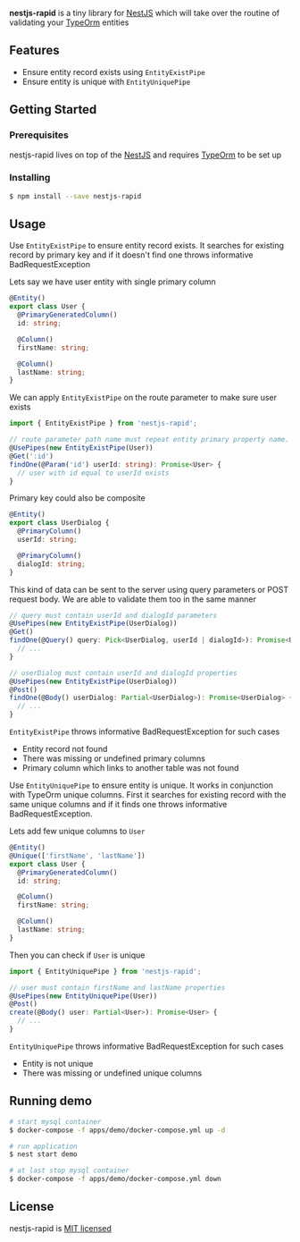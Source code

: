 **nestjs-rapid** is a tiny library for [NestJS](https://github.com/nestjs/nest) which will take over the routine of validating your [TypeOrm](https://typeorm.io) entities

## Features

- Ensure entity record exists using `EntityExistPipe`
- Ensure entity is unique with `EntityUniquePipe`

## Getting Started

### Prerequisites

nestjs-rapid lives on top of the [NestJS](https://docs.nestjs.com) and requires [TypeOrm](https://docs.nestjs.com/techniques/database) to be set up

### Installing

```bash
$ npm install --save nestjs-rapid
```

## Usage

Use `EntityExistPipe` to ensure entity record exists. It searches for existing record by primary key and if it doesn't find one throws informative BadRequestException

Lets say we have user entity with single primary column

```typescript
@Entity()
export class User {
  @PrimaryGeneratedColumn()
  id: string;

  @Column()
  firstName: string;

  @Column()
  lastName: string;
}
```

We can apply `EntityExistPipe` on the route parameter to make sure user exists

```typescript
import { EntityExistPipe } from 'nestjs-rapid';

// route parameter path name must repeat entity primary property name. In this case id
@UsePipes(new EntityExistPipe(User))
@Get(':id')
findOne(@Param('id') userId: string): Promise<User> {
  // user with id equal to userId exists
}
```

Primary key could also be composite

```typescript
@Entity()
export class UserDialog {
  @PrimaryColumn()
  userId: string;

  @PrimaryColumn()
  dialogId: string;
}
```

This kind of data can be sent to the server using query parameters or POST request body. We are able to validate them too in the same manner

```typescript
// query must contain userId and dialogId parameters
@UsePipes(new EntityExistPipe(UserDialog))
@Get()
findOne(@Query() query: Pick<UserDialog, userId | dialogId>): Promise<UserDialog> {
  // ...
}

// userDialog must contain userId and dialogId properties
@UsePipes(new EntityExistPipe(UserDialog))
@Post()
findOne(@Body() userDialog: Partial<UserDialog>): Promise<UserDialog> {
  // ...
}
```

`EntityExistPipe` throws informative BadRequestException for such cases

- Entity record not found
- There was missing or undefined primary columns
- Primary column which links to another table was not found

Use `EntityUniquePipe` to ensure entity is unique.
It works in conjunction with TypeOrm unique columns.
First it searches for existing record with the same unique columns
and if it finds one throws informative BadRequestException.

Lets add few unique columns to `User`

```typescript
@Entity()
@Unique(['firstName', 'lastName'])
export class User {
  @PrimaryGeneratedColumn()
  id: string;

  @Column()
  firstName: string;

  @Column()
  lastName: string;
}
```

Then you can check if `User` is unique

```typescript
import { EntityUniquePipe } from 'nestjs-rapid';

// user must contain firstName and lastName properties
@UsePipes(new EntityUniquePipe(User))
@Post()
create(@Body() user: Partial<User>): Promise<User> {
  // ...
}
```

`EntityUniquePipe` throws informative BadRequestException for such cases

- Entity is not unique
- There was missing or undefined unique columns

## Running demo

```bash
# start mysql container
$ docker-compose -f apps/demo/docker-compose.yml up -d

# run application
$ nest start demo

# at last stop mysql container
$ docker-compose -f apps/demo/docker-compose.yml down
```

## License

nestjs-rapid is [MIT licensed](LICENSE)
